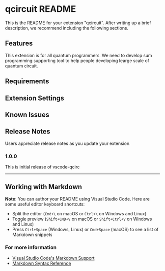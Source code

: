 # qcircuit README

This is the README for your extension "qcircuit". After writing up a brief description, we recommend including the following sections.

## Features

This extension is for all quantum programmers. We need to develop sum programming supporting tool to help people developing learge scale of quantum circuit.

## Requirements


## Extension Settings


## Known Issues

## Release Notes

Users appreciate release notes as you update your extension.

### 1.0.0
This is initial release of vscode-qcirc

-----------------------------------------------------------------------------------------------------------

## Working with Markdown

**Note:** You can author your README using Visual Studio Code.  Here are some useful editor keyboard shortcuts:

* Split the editor (`Cmd+\` on macOS or `Ctrl+\` on Windows and Linux)
* Toggle preview (`Shift+CMD+V` on macOS or `Shift+Ctrl+V` on Windows and Linux)
* Press `Ctrl+Space` (Windows, Linux) or `Cmd+Space` (macOS) to see a list of Markdown snippets

### For more information

* [Visual Studio Code's Markdown Support](http://code.visualstudio.com/docs/languages/markdown)
* [Markdown Syntax Reference](https://help.github.com/articles/markdown-basics/)

